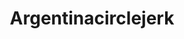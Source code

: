 ---
title: Argentinacirclejerk
crosslinks:
- argentina
- youtubefactsbot
- Tina
- RepublicaArgentina
- recorcholis
- youtubot
- AMAAggregator
- podemos
- arggw
- offmychest
- TinderArgentina
- REEEEEEEEEE
- LGBT_de_Argentina
- amiugly
- firstworldanarchists
- Whatcouldgowrong
- altargentina
- PeroCristina
- socialism
- relationships
---